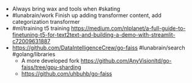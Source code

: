 - Always bring wax and tools when #skating
- #lunabrain/work Finish up adding transformer content, add categorization transformer
- #ml/training t5 training https://medium.com/nlplanet/a-full-guide-to-finetuning-t5-for-text2text-and-building-a-demo-with-streamlit-c72009631887
- https://github.com/DataIntelligenceCrew/go-faiss #lunabrain/search #golang/libraries
	- A more developed fork https://github.com/AnyVisionltd/go-faiss/tree/gpu-sharding
	- https://github.com/uhbuhb/go-faiss